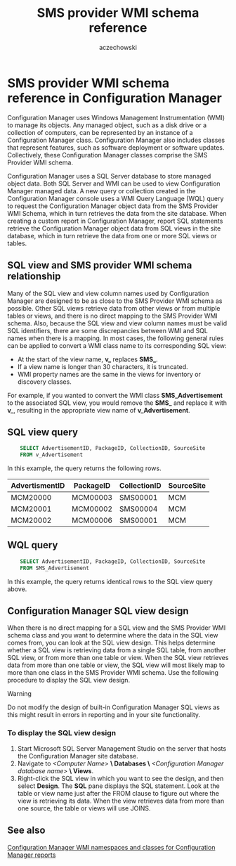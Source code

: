 ﻿---
title: SMS provider WMI schema reference
titleSuffix: Configuration Manager
description: How Configuration Manager uses Windows Management Instrumentation (WMI) to manage its objects.
ms.date: 04/30/2019
ms.prod: configuration-manager
ms.technology: configmgr-other
ms.topic: conceptual
ms.collection: M365-identity-device-management
ms.assetid: fbce5da1-e33a-49b9-ab0a-5290a7ef2592
author: aczechowski
ms.author: aaroncz
manager: dougeby
---

# SMS provider WMI schema reference in Configuration Manager

Configuration Manager uses Windows Management Instrumentation (WMI) to manage its objects. Any managed object, such as a disk drive or a collection of computers, can be represented by an instance of a Configuration Manager class. Configuration Manager also includes classes that represent features, such as software deployment or software updates. Collectively, these Configuration Manager classes comprise the SMS Provider WMI schema.

Configuration Manager uses a SQL Server database to store managed object data. Both SQL Server and WMI can be used to view Configuration Manager managed data. A new query or collection created in the Configuration Manager console uses a WMI Query Language (WQL) query to request the Configuration Manager object data from the SMS Provider WMI Schema, which in turn retrieves the data from the site database. When creating a custom report in Configuration Manager, report SQL statements retrieve the Configuration Manager object data from SQL views in the site database, which in turn retrieve the data from one or more SQL views or tables.

## SQL view and SMS provider WMI schema relationship

Many of the SQL view and view column names used by Configuration Manager are designed to be as close to the SMS Provider WMI schema as possible. Other SQL views retrieve data from other views or from multiple tables or views, and there is no direct mapping to the SMS Provider WMI schema. Also, because the SQL view and view column names must be valid SQL identifiers, there are some discrepancies between WMI and SQL names when there is a mapping. In most cases, the following general rules can be applied to convert a WMI class name to its corresponding SQL view:

- At the start of the view name, **v_** replaces **SMS_**.
- If a view name is longer than 30 characters, it is truncated.
- WMI property names are the same in the views for inventory or discovery classes.

For example, if you wanted to convert the WMI class **SMS_Advertisement** to the associated SQL view, you would remove the **SMS_** and replace it with **v_**, resulting in the appropriate view name of **v_Advertisement**.

## SQL view query

```sql
    SELECT AdvertisementID, PackageID, CollectionID, SourceSite 
    FROM v_Advertisement 
```

In this example, the query returns the following rows.

|AdvertismentID|PackageID|CollectionID|SourceSite|
|--- |--- |--- |--- |
|MCM20000|MCM00003|SMS00001|MCM|
|MCM20001|MCM00002|SMS00004|MCM|
|MCM20002|MCM00006|SMS00001|MCM|

## WQL query

```sql
    SELECT AdvertisementID, PackageID, CollectionID, SourceSite 
    FROM SMS_Advertisement 
```

In this example, the query returns identical rows to the SQL view query above.

## Configuration Manager SQL view design

When there is no direct mapping for a SQL view and the SMS Provider WMI schema class and you want to determine where the data in the SQL view comes from, you can look at the SQL view design. This helps determine whether a SQL view is retrieving data from a single SQL table, from another SQL view, or from more than one table or view. When the SQL view retrieves data from more than one table or view, the SQL view will most likely map to more than one class in the SMS Provider WMI schema. Use the following procedure to display the SQL view design.

> [!WARNING]
> Do not modify the design of built-in Configuration Manager SQL views as this might result in errors in reporting and in your site functionality.

### To display the SQL view design

1. Start Microsoft SQL Server Management Studio on the server that hosts the Configuration Manager site database.
1. Navigate to *\<Computer Name\>* **\\ Databases \\** *\<Configuration Manager database name\>* **\\ Views**.
1. Right-click the SQL view in which you want to see the design, and then select **Design**. The **SQL** pane displays the SQL statement. Look at the table or view name just after the FROM clause to figure out where the view is retrieving its data. When the view retrieves data from more than one source, the table or views will use JOINS.

## See also

[Configuration Manager WMI namespaces and classes for Configuration Manager reports](wmi-namespaces-classes-configuration-manager-reports.md)